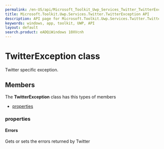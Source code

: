 ```yaml
---
permalink: /en-US/api/Microsoft_Toolkit_Uwp_Services_Twitter_TwitterException.htm
title: Microsoft.Toolkit.Uwp.Services.Twitter.TwitterException API 
description: API page for Microsoft.Toolkit.Uwp.Services.Twitter.TwitterException
keywords: windows, app, toolkit, UWP, API
layout: default
search.product: eADQiWindows 10XVcnh
---
```



# TwitterException class

Twitter specific exception.

## Members

The **TwitterException** class has this types of members

* [properties](#properties)

### properties

#### Errors

Gets or sets the errors returned by Twitter


